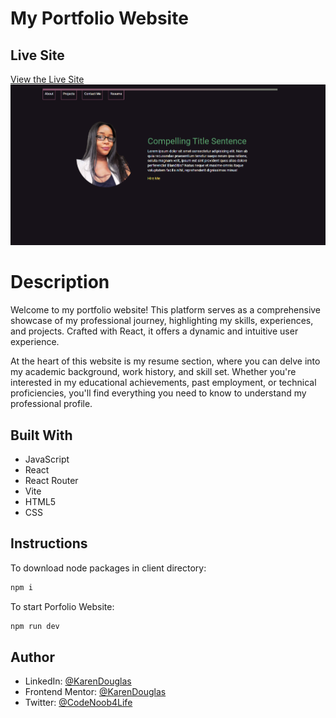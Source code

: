# My Portfolio Website


## Live Site
[View the Live Site](https://karenportfolio.netlify.app/)
![karenPorfolioSite](client/public/assets/karenPortfolioSite.png)

# Description
Welcome to my portfolio website! This platform serves as a comprehensive showcase of my professional journey, highlighting my skills, experiences, and projects. Crafted with React, it offers a dynamic and intuitive user experience.

At the heart of this website is my resume section, where you can delve into my academic background, work history, and skill set. Whether you're interested in my educational achievements, past employment, or technical proficiencies, you'll find everything you need to know to understand my professional profile.



## Built With
- JavaScript
- React
- React Router
- Vite
- HTML5
- CSS

 ## Instructions
 
 To download node packages in client directory:
```bash
npm i
```
To start Porfolio Website:
```bash
npm run dev

```
## Author

- LinkedIn: [@KarenDouglas](https://www.linkedin.com/in/karen-douglas-344974246/)
- Frontend Mentor: [@KarenDouglas](https://www.frontendmentor.io/profile/KarenDouglas)
- Twitter: [@CodeNoob4Life](https://twitter.com/CodeNoob4Life)
